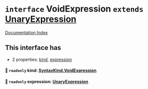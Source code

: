 # `interface` VoidExpression `extends` [UnaryExpression](../private.interface.UnaryExpression/README.md)

[Documentation Index](../README.md)

## This interface has

- 2 properties:
[kind](#-readonly-kind-syntaxkindvoidexpression),
[expression](#-readonly-expression-unaryexpression)


#### 📄 `readonly` kind: [SyntaxKind.VoidExpression](../private.enum.SyntaxKind/README.md#voidexpression--222)



#### 📄 `readonly` expression: [UnaryExpression](../private.interface.UnaryExpression/README.md)



